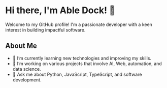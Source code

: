 # Hi there, I'm Able Dock! 👋

Welcome to my GitHub profile! I'm a passionate developer with a keen interest in building impactful software.

## About Me

- 🌱 I’m currently learning new technologies and improving my skills.
- 🔭 I’m working on various projects that involve AI, Web, automation, and data science.
- 💬 Ask me about Python, JavaScript, TypeScript, and software development.
